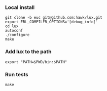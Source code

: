 ### Local install
    git clone -b euc git@github.com:hawk/lux.git
    export ERL_COMPILER_OPTIONS='[debug_info]'
    cd lux
    autoconf
    ./configure
    make

### Add lux to the path
    export "PATH=$PWD/bin:$PATH"

### Run tests
    make
